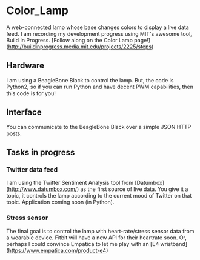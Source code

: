 # Color_Lamp
A web-connected lamp whose base changes colors to display a live data feed. I am recording my development progress using MIT's awesome tool, Build In Progress. [Follow along on the Color Lamp page!] (http://buildinprogress.media.mit.edu/projects/2225/steps)

## Hardware
I am using a BeagleBone Black to control the lamp. But, the code is Python2, so if you can run Python and have decent PWM capabilities, then this code is for you!

## Interface
You can communicate to the BeagleBone Black over a simple JSON HTTP posts.

## Tasks in progress
### Twitter data feed
I am using the Twitter Sentiment Analysis tool from [Datumbox] (http://www.datumbox.com/) as the first source of live data. You give it a topic, it controls the lamp according to the current mood of Twitter on that topic. Application coming soon (in Python).
### Stress sensor
The final goal is to control the lamp with heart-rate/stress sensor data from a wearable device. Fitbit will have a new API for their heartrate soon. Or, perhaps I could convince Empatica to let me play with an [E4 wristband] (https://www.empatica.com/product-e4)
